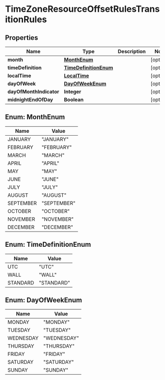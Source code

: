 # TimeZoneResourceOffsetRulesTransitionRules

## Properties
Name | Type | Description | Notes
------------ | ------------- | ------------- | -------------
**month** | [**MonthEnum**](#MonthEnum) |  |  [optional]
**timeDefinition** | [**TimeDefinitionEnum**](#TimeDefinitionEnum) |  |  [optional]
**localTime** | [**LocalTime**](LocalTime.md) |  |  [optional]
**dayOfWeek** | [**DayOfWeekEnum**](#DayOfWeekEnum) |  |  [optional]
**dayOfMonthIndicator** | **Integer** |  |  [optional]
**midnightEndOfDay** | **Boolean** |  |  [optional]

<a name="MonthEnum"></a>
## Enum: MonthEnum
Name | Value
---- | -----
JANUARY | &quot;JANUARY&quot;
FEBRUARY | &quot;FEBRUARY&quot;
MARCH | &quot;MARCH&quot;
APRIL | &quot;APRIL&quot;
MAY | &quot;MAY&quot;
JUNE | &quot;JUNE&quot;
JULY | &quot;JULY&quot;
AUGUST | &quot;AUGUST&quot;
SEPTEMBER | &quot;SEPTEMBER&quot;
OCTOBER | &quot;OCTOBER&quot;
NOVEMBER | &quot;NOVEMBER&quot;
DECEMBER | &quot;DECEMBER&quot;

<a name="TimeDefinitionEnum"></a>
## Enum: TimeDefinitionEnum
Name | Value
---- | -----
UTC | &quot;UTC&quot;
WALL | &quot;WALL&quot;
STANDARD | &quot;STANDARD&quot;

<a name="DayOfWeekEnum"></a>
## Enum: DayOfWeekEnum
Name | Value
---- | -----
MONDAY | &quot;MONDAY&quot;
TUESDAY | &quot;TUESDAY&quot;
WEDNESDAY | &quot;WEDNESDAY&quot;
THURSDAY | &quot;THURSDAY&quot;
FRIDAY | &quot;FRIDAY&quot;
SATURDAY | &quot;SATURDAY&quot;
SUNDAY | &quot;SUNDAY&quot;

